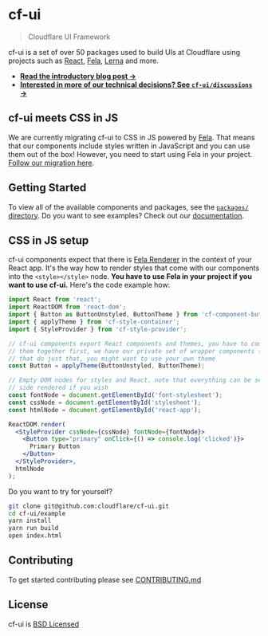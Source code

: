 # cf-ui

> Cloudflare UI Framework

cf-ui is a set of over 50 packages used to build UIs at Cloudflare using
projects such as [React](https://facebook.github.io/react/),
[Fela](http://fela.js.org), [Lerna](https://lernajs.io) and more.

- **[Read the introductory blog post &rarr;](https://blog.cloudflare.com/cf-ui/)**
- **[Interested in more of our technical decisions? See `cf-ui/discussions` &rarr;](discussions)**

## cf-ui meets CSS in JS

We are currently migrating cf-ui to CSS in JS powered by [Fela](https://github.com/rofrischmann/fela). That means that our components include styles written in JavaScript and you can use them out of the box! However, you need to start using Fela in your project. [Follow our migration here](https://github.com/cloudflare/cf-ui/issues/100).

## Getting Started

To view all of the available components and packages, see the [`packages/` directory](packages). Do you want to see examples? Check out our [documentation](https://cloudflare.github.io/cf-ui/).

## CSS in JS setup

cf-ui components expect that there is [Fela Renderer](http://fela.js.org/docs/basics/Renderer.html) in the context of your React app. It's the way how to render styles that come with our components into the `<style></style>` node. **You have to use Fela in your project if you want to use cf-ui.** Here's the code example how:

```jsx
import React from 'react';
import ReactDOM from 'react-dom';
import { Button as ButtonUnstyled, ButtonTheme } from 'cf-component-button';
import { applyTheme } from 'cf-style-container';
import { StyleProvider } from 'cf-style-provider';

// cf-ui components export React components and themes, you have to combine
// them together first, we have our private set of wrapper components (cf-ux)
// that do just that, you might want to use your own theme
const Button = applyTheme(ButtonUnstyled, ButtonTheme);

// Empty DOM nodes for styles and React, note that everything can be server
// side rendered if you wish
const fontNode = document.getElementById('font-stylesheet');
const cssNode = document.getElementById('stylesheet');
const htmlNode = document.getElementById('react-app');

ReactDOM.render(
  <StyleProvider cssNode={cssNode} fontNode={fontNode}>
    <Button type="primary" onClick={() => console.log('clicked')}>
      Primary Button
    </Button>
  </StyleProvider>,
  htmlNode
);
```

Do you want to try for yourself?

```sh
git clone git@github.com:cloudflare/cf-ui.git
cd cf-ui/example
yarn install
yarn run build
open index.html
```

## Contributing

To get started contributing please see [CONTRIBUTING.md](CONTRIBUTING.md)

## License

cf-ui is [BSD Licensed](LICENSE)
